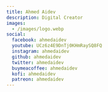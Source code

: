 ```yaml
---
title: Ahmed Aidev
description: Digital Creator
images:
  - /images/logo.webp
social:
  facebook: ahmedaidev
  youtube: UCz6z4E9DnTj0KHmRaySQ8FQ
  instagram: ahmedaidev
  github: ahmedaidev
  twitter: ahmedaidev
  buymeacoffee: ahmedaidev
  kofi: ahmedaidev
  patreon: ahmedaidev
---
```


